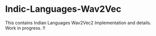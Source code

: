 # Indic-Languages-Wav2Vec
This contains Indian Languages Wav2Vec2 Implementation and details. Work in progress. !! 
